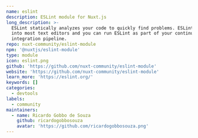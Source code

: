 ```yaml
---
name: eslint
description: ESLint module for Nuxt.js
long_description: >-
  ESLint statically analyzes your code to quickly find problems. ESLint is built
  into most text editors and you can run ESLint as part of your continuous
  integration pipeline.
repo: nuxt-community/eslint-module
npm: '@nuxtjs/eslint-module'
type: module
icon: eslint.png
github: 'https://github.com/nuxt-community/eslint-module'
website: 'https://github.com/nuxt-community/eslint-module'
learn_more: 'https://eslint.org/'
keywords: []
categories:
  - devtools
labels:
  - community
maintainers:
  - name: Ricardo Gobbo de Souza
    github: ricardogobbosouza
    avatar: 'https://github.com/ricardogobbosouza.png'
---
```

